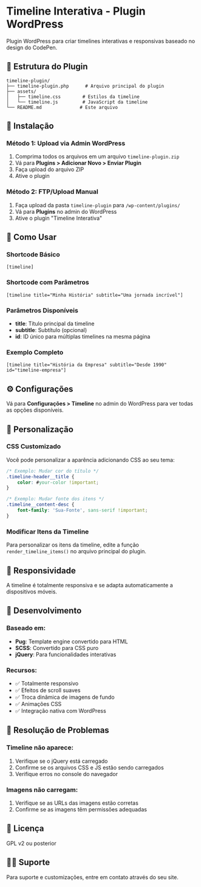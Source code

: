 # Timeline Interativa - Plugin WordPress

Plugin WordPress para criar timelines interativas e responsivas baseado no design do CodePen.

## 📁 Estrutura do Plugin

```
timeline-plugin/
├── timeline-plugin.php      # Arquivo principal do plugin
├── assets/
│   ├── timeline.css        # Estilos da timeline
│   └── timeline.js         # JavaScript da timeline
└── README.md              # Este arquivo
```

## 🚀 Instalação

### Método 1: Upload via Admin WordPress
1. Comprima todos os arquivos em um arquivo `timeline-plugin.zip`
2. Vá para **Plugins > Adicionar Novo > Enviar Plugin**
3. Faça upload do arquivo ZIP
4. Ative o plugin

### Método 2: FTP/Upload Manual
1. Faça upload da pasta `timeline-plugin` para `/wp-content/plugins/`
2. Vá para **Plugins** no admin do WordPress
3. Ative o plugin "Timeline Interativa"

## 📖 Como Usar

### Shortcode Básico
```
[timeline]
```

### Shortcode com Parâmetros
```
[timeline title="Minha História" subtitle="Uma jornada incrível"]
```

### Parâmetros Disponíveis
- **title**: Título principal da timeline
- **subtitle**: Subtítulo (opcional)
- **id**: ID único para múltiplas timelines na mesma página

### Exemplo Completo
```
[timeline title="História da Empresa" subtitle="Desde 1990" id="timeline-empresa"]
```

## ⚙️ Configurações

Vá para **Configurações > Timeline** no admin do WordPress para ver todas as opções disponíveis.

## 🎨 Personalização

### CSS Customizado
Você pode personalizar a aparência adicionando CSS ao seu tema:

```css
/* Exemplo: Mudar cor do título */
.timeline-header__title {
    color: #your-color !important;
}

/* Exemplo: Mudar fonte dos itens */
.timeline__content-desc {
    font-family: 'Sua-Fonte', sans-serif !important;
}
```

### Modificar Itens da Timeline
Para personalizar os itens da timeline, edite a função `render_timeline_items()` no arquivo principal do plugin.

## 📱 Responsividade

A timeline é totalmente responsiva e se adapta automaticamente a dispositivos móveis.

## 🔧 Desenvolvimento

### Baseado em:
- **Pug**: Template engine convertido para HTML
- **SCSS**: Convertido para CSS puro
- **jQuery**: Para funcionalidades interativas

### Recursos:
- ✅ Totalmente responsivo
- ✅ Efeitos de scroll suaves
- ✅ Troca dinâmica de imagens de fundo
- ✅ Animações CSS
- ✅ Integração nativa com WordPress

## 🐛 Resolução de Problemas

### Timeline não aparece:
1. Verifique se o jQuery está carregado
2. Confirme se os arquivos CSS e JS estão sendo carregados
3. Verifique erros no console do navegador

### Imagens não carregam:
1. Verifique se as URLs das imagens estão corretas
2. Confirme se as imagens têm permissões adequadas

## 📄 Licença

GPL v2 ou posterior

## 👨‍💻 Suporte

Para suporte e customizações, entre em contato através do seu site. 
